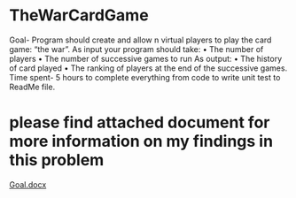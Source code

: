 # TheWarCardGame
Goal- Program should create and allow n virtual players to play the card game: “the war”.
As input your program should take:
• The number of players
• The number of successive games to run
As output:
• The history of card played
• The ranking of players at the end of the successive games.
Time spent- 5 hours to complete everything from code to write unit test to ReadMe file.
# please find attached document for more information on my findings in this problem
[Goal.docx](https://github.com/user-attachments/files/16050947/Goal.docx)
